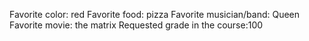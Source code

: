 Favorite color: red
Favorite food: pizza
Favorite musician/band: Queen 
Favorite movie: the matrix
Requested grade in the course:100 
